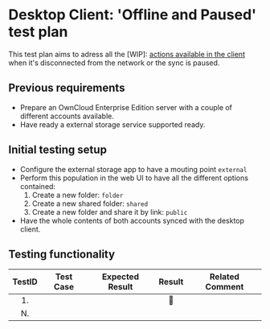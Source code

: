 # Desktop Client: 'Offline and Paused' test plan

This test plan aims to adress all the [WIP]: [actions available in the client](https://github.com/owncloud/client/wiki/Actions) when it's disconnected from the network or the sync is paused.

## Previous requirements

* Prepare an OwnCloud Enterprise Edition server with a couple of different accounts available.
* Have ready a external storage service supported ready.

## Initial testing setup

* Configure the external storage app to have a mouting point `external`
* Perform this population in the web UI to have all the different options contained:
    1. Create a new folder: `folder` 
    2. Create a new shared folder: `shared`
    3. Create a new folder and share it by link: `public`
* Have the whole contents of both accounts synced with the desktop client.

## Testing functionality

| TestID | Test Case | Expected Result | Result | Related Comment |
|:------:|:---------:|:---------------:|:------:|:---------------:|
| 1.     |  |  | 🚧 |  |
| N.     |  |  |  |  |
